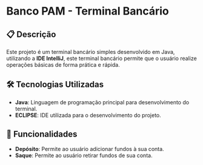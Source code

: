 # Banco PAM - Terminal Bancário

## 📋 Descrição

Este projeto é um terminal bancário simples desenvolvido em Java, utilizando a **IDE IntelliJ**, este terminal bancário permite que o usuário realize operações básicas de forma prática e rápida.

## 🛠️ Tecnologias Utilizadas

- **Java**: Linguagem de programação principal para desenvolvimento do terminal.
- **ECLIPSE**: IDE utilizada para o desenvolvimento do projeto.

## 🚀 Funcionalidades

- **Depósito**: Permite ao usuário adicionar fundos à sua conta.
- **Saque**: Permite ao usuário retirar fundos de sua conta.
